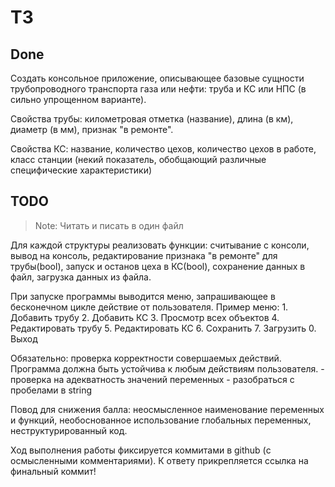 # ТЗ

## Done

Создать консольное приложение, описывающее базовые сущности трубопроводного транспорта газа или нефти: труба и КС или НПС (в сильно упрощенном варианте).

Свойства трубы: километровая отметка (название), длина (в км), диаметр (в мм), признак "в ремонте". 

Свойства КС: название, количество цехов, количество цехов в работе, класс станции (некий показатель, обобщающий различные специфические характеристики)

## TODO
> Note: Читать и писать в один файл

Для каждой структуры реализовать функции: считывание с консоли, вывод на консоль, редактирование признака "в ремонте" для трубы(bool), запуск и останов цеха в КС(bool), сохранение данных в файл, загрузка данных из файла.

При запуске программы выводится меню, запрашивающее в бесконечном цикле действие от пользователя. Пример меню: 1. Добавить трубу 2. Добавить КС 3. Просмотр всех объектов 4. Редактировать трубу 5. Редактировать КС 6. Сохранить 7. Загрузить 0. Выход

Обязательно: проверка корректности совершаемых действий. Программа должна быть устойчива к любым действиям пользователя.
    - проверка на адекватность значений переменных
    - разобраться с пробелами в string

Повод для снижения балла: неосмысленное наименование переменных и функций, необоснованное использование глобальных переменных, неструктурированный код.

Ход выполнения работы фиксируется коммитами в github (с осмысленными комментариями). К ответу прикрепляется ссылка на финальный коммит! 

